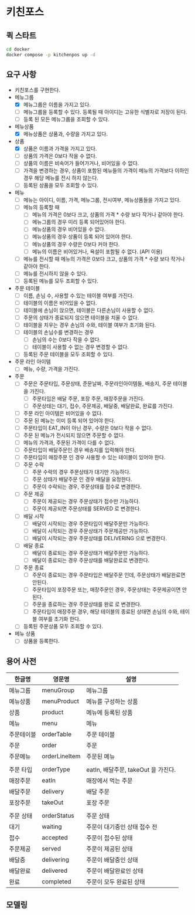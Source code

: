# 키친포스

## 퀵 스타트

```sh
cd docker
docker compose -p kitchenpos up -d
```

## 요구 사항

- 키친포스를 구현한다.
- 메뉴그룹
    - [X] 메뉴그룹은 이름을 가지고 있다.
    - [ ] 메뉴그룹을 등록할 수 있다. 등록될 때 아이디는 고유한 식별자로 저장이 된다.
    - [ ] 등록 된 모든 메뉴그룹을 조회할 수 있다.
- 메뉴상품
    - [X] 메뉴상품은 상품과, 수량을 가지고 있다.
- 상품
    - [X] 상품은 이름과 가격을 가지고 있다.
    - [ ] 상품의 가격은 0보다 작을 수 없다.
    - [ ] 상품의 이름은 비속어가 들어가거나, 비어있을 수 없다.
    - [ ] 가격을 변경하는 경우, 상품이 포함된 메뉴들의 가격이 메뉴의 가격보다 이하인 경우 해당 메뉴를 전시 하지 않는다.
    - [ ] 등록된 상품을 모두 조회할 수 있다.
- 메뉴
    - [ ] 메뉴는 아이디, 이름, 가격, 메뉴그룹, 전시여부, 메뉴상품들을 가지고 있다.
    - [ ] 메뉴의 등록할 때
        - [ ] 메뉴의 가격은 0보다 크고, 상품의 가격 * 수량 보다 작거나 같아야 한다.
        - [ ] 메뉴그룹의 경우 미리 등록 되어있어야 한다.
        - [ ] 메뉴상품의 경우 비어있을 수 없다.
        - [ ] 메뉴상품의 경우 상품이 등록 되어 있어야 한다.
        - [ ] 메뉴상품의 경우 수량은 0보다 커야 한다.
        - [ ] 메뉴의 이름은 비어있거나, 욕설이 포함될 수 없다. (API 이용)
    - [ ] 메뉴를 전시할 때 메뉴의 가격은 0보다 크고, 상품의 가격 * 수량 보다 작거나 같아야 한다.
    - [ ] 메뉴를 전시하지 않을 수 있다.
    - [ ] 등록된 메뉴를 모두 조회할 수 있다.
- 주문 테이블
    - [ ] 이름, 손님 수, 사용할 수 있는 테이블 여부를 가진다.
    - [ ] 테이블의 이름은 비어있을 수 없다.
    - [ ] 테이블에 손님이 앉으면, 테이블은 다른손님이 사용할 수 없다.
    - [ ] 주문의 상태가 종료되지 않으면 테이블을 치울 수 없다.
    - [ ] 테이블을 치우는 경우 손님의 수와, 테이블 여부가 초기화 된다.
    - [ ] 테이블의 손님수를 변경하는 경우
        - [ ] 손님의 수는 0보다 작을 수 없다.
        - [ ] 테이블이 사용할 수 없는 경우 변경할 수 없다.
    - [ ] 등록된 주문 테이블을 모두 조회할 수 있다.
- 주문 라인 아이템
    - [ ] 메뉴, 수량, 가격을 가진다.
- 주문
    - [ ] 주문은 주문타입, 주문상태, 준문날짜, 주문라인아이템들, 배송지, 주문 테이블을 가진다.
        - [ ] 주문타입은 배달 주문, 포장 주문, 매장주문을 가진다.
        - [ ] 주문상태는 대기, 접수, 주문제공, 배달중, 배달완료, 완료를 가진다.
    - [ ] 주문 라인 아이템은 비어있을 수 없다.
    - [ ] 주문 된 메뉴는 이미 등록 되어 있어야 한다.
    - [ ] 주문타입이 EAT_IN이 아닌 경우, 수량은 0보다 작을 수 없다.
    - [ ] 주문 된 메뉴가 전시되지 않으면 주문할 수 없다.
    - [ ] 메뉴의 가격과, 주문된 가격이 다를 수 없다.
    - [ ] 주문타입이 배달주문인 경우 배송지를 입력해야 한다.
    - [ ] 주문타입이 매장주문 인 경우 사용할 수 있는 테이블이 있어야 한다.
    - [ ] 주문 수락
        - [ ] 주문 수락의 경우 주문상태가 대기만 가능하다.
        - [ ] 주문 상태가 배달주문 인 경우 배달을 요청한다.
        - [ ] 주문이 수락되는 경우, 주문상태를 접수로 변경한다.
    - [ ] 주문 제공
        - [ ] 주문이 제공되는 경우 주문상태가 접수만 가능하다.
        - [ ] 주문이 제공되면 주문상태를 SERVED 로 변경한다.
    - [ ] 배달 시작
        - [ ] 배달이 시작되는 경우 주문타입이 배달주문만 가능하다.
        - [ ] 배달이 시작되는 경우 주문상태가 주문제공만 가능하다.
        - [ ] 배달이 시작되는 경우 주문상태를 DELIVERING 으로 변경한다.
    - [ ] 배달 종료
        - [ ] 배달이 종료되는 경우 주문상태가 배달주문만 가능하다.
        - [ ] 배달이 종료되는 경우 주문상태를 배달완료로 변경한다.
    - [ ] 주문 종료
        - [ ] 주문이 종료되는 경우 주문타입은 배달주문 인데, 주문상태가 배달완료면 안된다.
        - [ ] 주문타입이 포장주문 또는, 매장주문인 경우, 주문상태는 주문제공이면 안된다.
        - [ ] 주문을 종료하는 경우 주문상태를 완료 로 변경한다.
        - [ ] 주문타입이 매장주문 경우, 해당 테이블의 종료된 상태면 손님의 수와, 테이블 여부를 초기화 한다.
    - [ ] 등록된 주문상품 모두 조회할 수 있다.
- 메뉴 상품
    - [ ] 상품을 등록한다.

## 용어 사전

| 한글명   | 영문명           | 설명                          |
|-------|---------------|-----------------------------|
| 메뉴그룹  | menuGroup     | 메뉴그룹                        |
| 메뉴상품  | menuProduct   | 메뉴를 구성하는 상품                 |
| 상품    | product       | 메뉴에 등록된 상품                  |
| 메뉴    | menu          | 메뉴                          |
| 주문테이블 | orderTable    | 주문 테이블                      |
| 주문    | order         | 주문                          |
| 주문메뉴  | orderLineItem | 주문된 메뉴                      |
|       |               |                             |
| 주문 타입 | orderType     | eatIn, 배달주문, takeOut 을 가진다. |
| 매장주문  | eatIn         | 매장에서 먹는 주문                  |
| 배달주문  | delivery      | 배달 주문                       |
| 포장주문  | takeOut       | 포장 주문                       |
|       |               |                             |
| 주문 상태 | orderStatus   | 주문 상태                       |
| 대기    | waiting       | 주문이 대기중인 상태 접수 전            |
| 접수    | accepted      | 주문이 접수된 상태                  |
| 주문제공  | served        | 주문이 제공된 상태                  |
| 배달중   | delivering    | 주문이 배달중인 상태                 |
| 배달완료  | delivered     | 주문이 배달완료인 상태                |
| 완료    | completed     | 주문이 모두 완료된 상태               |

## 모델링
